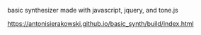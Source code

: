 basic synthesizer made with javascript, jquery, and tone.js

https://antonisierakowski.github.io/basic_synth/build/index.html
